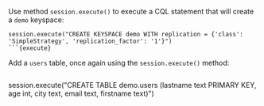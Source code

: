 Use method `session.execute()` to execute a CQL statement that will create a `demo` keyspace:

```
session.execute("CREATE KEYSPACE demo WITH replication = {'class': 'SimpleStrategy', 'replication_factor': '1'}")
```{execute}
```
Add a `users` table, once again using the `session.execute()` method:
```

```
session.execute("CREATE TABLE demo.users (lastname text PRIMARY KEY, age int, city text, email text, firstname text)")
```{execute}
